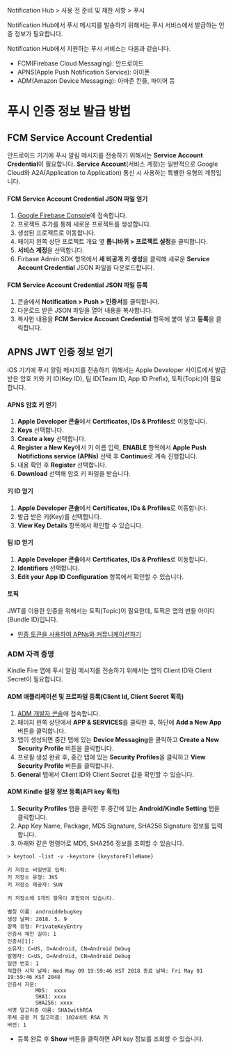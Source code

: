 Notification Hub > 사용 전 준비 및 제한 사항 > 푸시

Notification Hub에서 푸시 메시지를 발송하기 위해서는 푸시 서비스에서 발급하는 인증 정보가 필요합니다.

Notification Hub에서 지원하는 푸시 서비스는 다음과 같습니다.
* FCM(Firebase Cloud Messaging): 안드로이드 
* APNS(Apple Push Notification Service): 아이폰
* ADM(Amazon Device Messaging): 아마존 킨들, 파이어 등

# 푸시 인증 정보 발급 방법

<span id="get-fcm-service-account-credential"></span>

## FCM Service Account Credential
안드로이드 기기에 푸시 알림 메시지를 전송하기 위해서는 **Service Account Credential**이 필요합니다.
**Service Account**(서비스 계정)는 일반적으로 Google Cloud와  A2A(Application to Application) 통신 시 사용하는 특별한 유형의 계정입니다.

#### FCM Service Account Credential JSON 파일 얻기
1. [Google Firebase Console](https://console.firebase.google.com)에 접속합니다.
2. 프로젝트 추가를 통해 새로운 프로젝트를 생성합니다.
3. 생성된 프로젝트로 이동합니다.
4. 페이지 왼쪽 상단 프로젝트 개요 옆 **톱니바퀴 > 프로젝트 설정**을 클릭합니다.
5. **서비스 계정**을 선택합니다.
6. Firbase Admin SDK 항목에서 **새 비공개 키 생성**을 클릭해 새로운 **Service Account Credential** JSON 파일을 다운로드합니다.

#### FCM Service Account Credential JSON 파일 등록
1. 콘솔에서 **Notification > Push > 인증서**를 클릭합니다.
2. 다운로드 받은 JSON 파일을 열어 내용을 복사합니다.
3. 복사한 내용을 **FCM Service Account Credential** 항목에 붙여 넣고 **등록**을 클릭합니다.

<span id="get-apns-jwt"></span>

## APNS JWT 인증 정보 얻기
iOS 기기에 푸시 알림 메시지를 전송하기 위해서는 Apple Developer 사이트에서 발급 받은 암호 키와 키 ID(Key ID), 팀 ID(Team ID, App ID Prefix), 토픽(Topic)이 필요합니다.

#### APNS 암호 키 얻기
1. **Apple Developer 콘솔**에서 **Certificates, IDs & Profiles**로 이동합니다.
2. **Keys** 선택합니다.
3. **Create a key** 선택합니다.
4. **Register a New Key**에서 키 이름 입력, **ENABLE** 항목에서 **Apple Push Notifictions service (APNs)** 선택 후 **Continue**로 계속 진행합니다.
5. 내용 확인 후 **Register** 선택합니다.
6. **Download** 선택해 암호 키 파일을 받습니다.

#### 키 ID 얻기
1. **Apple Developer 콘솔**에서 **Certificates, IDs & Profiles**로 이동합니다.
2. 발급 받은 키(Key)를 선택합니다.
3. **View Key Details** 항목에서 확인할 수 있습니다.

#### 팀 ID 얻기
1. **Apple Developer 콘솔**에서 **Certificates, IDs & Profiles**로 이동합니다.
2. **Identifiers** 선택합니다.
3. **Edit your App ID Configuration** 항목에서 확인할 수 있습니다.

#### 토픽
JWT를 이용한 인증을 위해서는 토픽(Topic)이 필요한데, 토픽은 앱의 번들 아이디(Bundle ID)입니다.


* [인증 토큰을 사용하여 APNs와 커뮤니케이션하기](https://developer.apple.com/kr/help/account/configure-app-capabilities/communicate-with-apns-using-authentication-tokens)


<span id="get-adm-credential"></span>

### ADM 자격 증명

Kindle Fire 앱에 푸시 알림 메시지를 전송하기 위해서는 앱의 Client ID와 Client Secret이 필요합니다.

#### ADM 애플리케이션 및 프로파일 등록(Client Id, Client Secret 획득)
1. [ADM 개발자 콘솔](https://developer.amazon.com/home.html)에 접속합니다.
2. 페이지 왼쪽 상단에서 **APP & SERVICES**를 클릭한 후, 하단에 **Add a New App** 버튼을 클릭합니다.
3. 앱이 생성되면 중간 탭에 있는 **Device Messaging**을 클릭하고 **Create a New Security Profile** 버튼을 클릭합니다.
4. 프로필 생성 완료 후, 중간 탭에 있는 **Security Profiles**을 클릭하고 **View Security Profile** 버튼을 클릭합니다.
5. **General** 탭에서 Client ID와 Client Secret 값을 확인할 수 있습니다.

#### ADM Kindle 설정 정보 등록(API key 획득)
1. **Security Profiles** 탭을 클릭한 후 중간에 있는 **Android/Kindle Setting** 탭을 클릭합니다.
2. App Key Name, Package, MD5 Signature, SHA256 Signature 정보를 입력합니다.
3. 아래와 같은 명령어로 MD5, SHA256 정보를 조회할 수 있습니다.
```
> keytool -list -v -keystore {keystoreFileName}

키 저장소 비밀번호 입력:
키 저장소 유형: JKS
키 저장소 제공자: SUN

키 저장소에 1개의 항목이 포함되어 있습니다.

별칭 이름: androiddebugkey
생성 날짜: 2018. 5. 9
항목 유형: PrivateKeyEntry
인증서 체인 길이: 1
인증서[1]:
소유자: C=US, O=Android, CN=Android Debug
발행자: C=US, O=Android, CN=Android Debug
일련 번호: 1
적합한 시작 날짜: Wed May 09 19:59:46 KST 2018 종료 날짜: Fri May 01 19:59:46 KST 2048
인증서 지문:
         MD5:  xxxx
         SHA1: xxxx
         SHA256: xxxx
서명 알고리즘 이름: SHA1withRSA
주체 공용 키 알고리즘: 1024비트 RSA 키
버전: 1
```
* 등록 완료 후 **Show** 버튼을 클릭하면 API key 정보를 조회할 수 있습니다.

